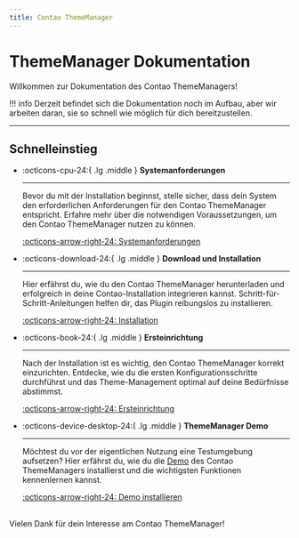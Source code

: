 ```yaml
---
title: Contao ThemeManager
---
```


# ThemeManager Dokumentation

Willkommen zur Dokumentation des Contao ThemeManagers!

!!! info
    Derzeit befindet sich die Dokumentation noch im Aufbau, aber wir arbeiten daran, sie so schnell wie möglich für dich
    bereitzustellen.

___

## Schnelleinstieg

<div class="grid cards" markdown>

-   :octicons-cpu-24:{ .lg .middle } __Systemanforderungen__

    ---

    Bevor du mit der Installation beginnst, stelle sicher, dass dein System den erforderlichen Anforderungen für den
    Contao ThemeManager entspricht. Erfahre mehr über die notwendigen Voraussetzungen, um den Contao ThemeManager nutzen zu
    können.

    [:octicons-arrow-right-24: Systemanforderungen](/docs/pages/docs/installation/system)

-   :octicons-download-24:{ .lg .middle } __Download und Installation__

    ---

    Hier erfährst du, wie du den Contao ThemeManager herunterladen und erfolgreich in deine Contao-Installation integrieren
    kannst. Schritt-für-Schritt-Anleitungen helfen dir, das Plugin reibungslos zu installieren.

    [:octicons-arrow-right-24: Installation](/docs/pages/docs/installation/install)

-   :octicons-book-24:{ .lg .middle } __Ersteinrichtung__

    ---

    Nach der Installation ist es wichtig, den Contao ThemeManager korrekt einzurichten. Entdecke, wie du die ersten
    Konfigurationsschritte durchführst und das Theme-Management optimal auf deine Bedürfnisse abstimmst.

    [:octicons-arrow-right-24: Ersteinrichtung](/docs/pages/docs/installation/setup)

-   :octicons-device-desktop-24:{ .lg .middle } __ThemeManager Demo__

    ---

    Möchtest du vor der eigentlichen Nutzung eine Testumgebung aufsetzen? Hier erfährst du, wie du die
    [Demo](https://demo.contao-thememanager.com) des Contao ThemeManagers installierst und die wichtigsten Funktionen
    kennenlernen kannst.

    [:octicons-arrow-right-24: Demo installieren](/docs/pages/guides/demo/product-installer)

</div>


<br/>
Vielen Dank für dein Interesse am Contao ThemeManager!
